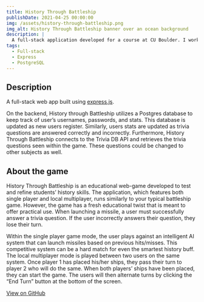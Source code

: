 ```yaml
---
title: History Through Battleship
publishDate: 2021-04-25 00:00:00
img: /assets/history-through-battleship.png
img_alt: History Through Battleship banner over an ocean background
description: |
  A full-stack application developed for a course at CU Boulder. I worked alongside 4 other students to create a trivia battleship game.
tags:
  - Full-stack
  - Express
  - PostgreSQL
---
```


## Description
A full-stack web app built using [express.js](https://expressjs.com/).

On the backend, History through Battleship utilizes a Postgres database to keep track of user’s usernames, passwords, and stats. This database is updated as new users register. Similarly, users stats are updated as trivia questions are answered correctly and incorrectly. Furthermore, History Through Battleship connects to the Trivia DB API and retrieves the trivia questions seen within the game. These questions could be changed to other subjects as well.

## About the game
History Through Battleship is an educational web-game developed to test and refine students’ history skills. The application, which features both single player and local multiplayer, runs similarly to your typical battleship game. However, the game has a fresh educational twist that is meant to offer practical use. When launching a missile, a user must successfully answer a trivia question. If the user incorrectly answers their question, they lose their turn.

Within the single player game mode, the user plays against an intelligent AI system that can launch missiles based on previous hits/misses. This competitive system can be a hard match for even the smartest history buff. The local multiplayer mode is played between two users on the same system. Once player 1 has placed his/her ships, they pass their turn to player 2 who will do the same. When both players’ ships have been placed, they can start the game. The users will then alternate turns by clicking the “End Turn” button at the bottom of the screen.


[View on GitHub](https://github.com/kaischuygon/history-through-battleship)